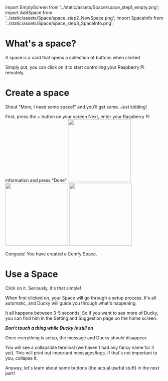 import EmptyScreen from '../static/assets/Space/space_step1_empty.png';
import AddSpace from '../static/assets/Space/space_step2_NewSpace.png';
import SpaceInfo from '../static/assets/Space/space_step3_SpaceInfo.png';


# What's a space?

A space is a card that opens a collection of buttons when clicked

Simply put, you can click on it to start controlling your Raspberry Pi remotely.

# Create a space

Shout "Mom, I need some space!" and you'll get some. Just kidding!

First, press the + button on your screen
Next, enter your Raspberry Pi information and press "Done"
<img src={EmptyScreen} width="200"/>
<img src={AddSpace} width="200"/>
<img src={SpaceInfo} width="200"/>



Congrats! You have created a Comfy Space.

# Use a Space

Click on it. Seriously, it's that simple!

When first clicked on, your Space will go through a setup process.
It's all automatic, and Ducky will guide you through what's happening.

It all happens between 3-5 seconds. So if you want to see more of Ducky, you can find him in the Setting and Suggestion page on the home screen.

***Don't touch a thing while Ducky is still on***

Once everything is setup, the message and Ducky should disappear. 

You will see a collapsible terminal (we haven't had any fancy name for it *yet*). This will print out important messages/logs. If that's not important to you, collapse it.

Anyway, let's learn about some buttons (the actual useful stuff) in the next part!


